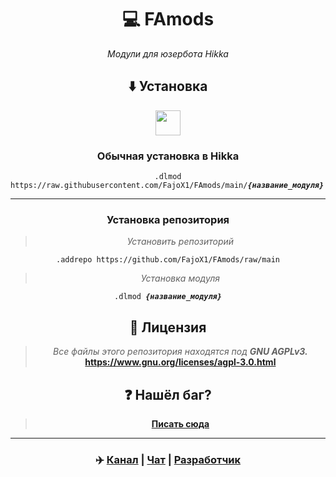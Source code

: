 <div align="center">

# 💻 FAmods

<i>Модули для юзербота Hikka</i>

## ⬇️ Установка

<img src="https://user-images.githubusercontent.com/36935426/167272288-85f00779-4b98-47da-8d0d-ea2c6370b979.png" height="40"></a>

### Обычная установка в Hikka
<pre><code>.dlmod https://raw.githubusercontent.com/FajoX1/FAmods/main/<b><i>{название_модуля}</i></b>.py</code></pre>
<hr>

### Установка репозитория
> <i>Установить репозиторий</i>
<pre><code>.addrepo https://github.com/FajoX1/FAmods/raw/main</code></pre>
> <i>Установка модуля</i>
<pre><code>.dlmod <b><i>{название_модуля}</i></b></code></pre>

<div align="center">

## 📝 Лицензия

</div>

> <i>Все файлы этого репозитория находятся под <b>GNU AGPLv3.</b></i><br>
> <b>https://www.gnu.org/licenses/agpl-3.0.html</b>

## ❓ Нашёл баг?
> <b><a href="https://t.me/vecax">Писать сюда</a></b>

<hr>

### ✈️ <a href="https://t.me/famods">Канал</a> | <a href="https://t.me/FaModsChat">Чат</a> | <a href="https://t.me/fajox">Разработчик</a> 

</div>
